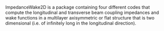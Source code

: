 ImpedanceWake2D is a package containing four different codes that compute the longitudinal and transverse
beam coupling impedances and wake functions in a multilayer axisymmetric or flat structure that is two dimensional
(i.e. of infinitely long in the longitudinal direction).